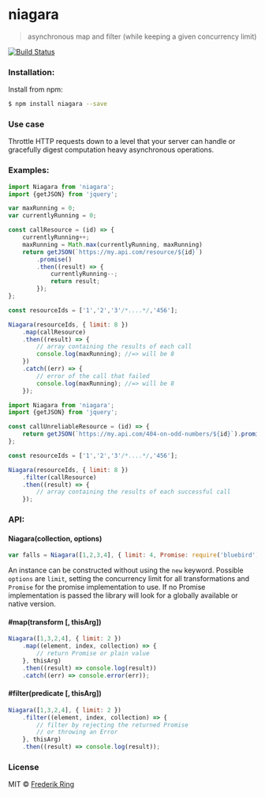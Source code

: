 # niagara
> asynchronous map and filter (while keeping a given concurrency limit)

[![Build Status](https://travis-ci.org/m90/niagara.svg?branch=master)](https://travis-ci.org/m90/niagara)

### Installation:

Install from npm:

```sh
$ npm install niagara --save
```

### Use case

 Throttle HTTP requests down to a level that your server can handle or gracefully digest computation heavy asynchronous operations.

### Examples:

```js
import Niagara from 'niagara';
import {getJSON} from 'jquery';

var maxRunning = 0;
var currentlyRunning = 0;

const callResource = (id) => {
    currentlyRunning++;
    maxRunning = Math.max(currentlyRunning, maxRunning)
    return getJSON(`https://my.api.com/resource/${id}`)
        .promise()
        .then((result) => {
            currentlyRunning--;
            return result;
        });
};

const resourceIds = ['1','2','3'/*....*/,'456'];

Niagara(resourceIds, { limit: 8 })
    .map(callResource)
    .then((result) => {
        // array containing the results of each call
        console.log(maxRunning); //=> will be 8
    })
    .catch((err) => {
        // error of the call that failed
        console.log(maxRunning); //=> will be 8
    });
```

```js
import Niagara from 'niagara';
import {getJSON} from 'jquery';

const callUnreliableResource = (id) => {
    return getJSON(`https://my.api.com/404-on-odd-numbers/${id}`).promise();
};

const resourceIds = ['1','2','3'/*....*/,'456'];

Niagara(resourceIds, { limit: 8 })
    .filter(callResource)
    .then((result) => {
        // array containing the results of each successful call
    });
```

### API:

#### Niagara(collection, options)

```js
var falls = Niagara([1,2,3,4], { limit: 4, Promise: require('bluebird') });
```

An instance can be constructed without using the `new` keyword. Possible `options` are `limit`, setting the concurrency limit for all transformations and `Promise` for the promise implementation to use. If no Promise implementation is passed the library will look for a globally available or native version.

#### #map(transform [, thisArg])

```js
Niagara([1,3,2,4], { limit: 2 })
    .map((element, index, collection) => {
        // return Promise or plain value
    }, thisArg)
    .then((result) => console.log(result))
    .catch((err) => console.error(err));
```

#### #filter(predicate [, thisArg])

```js
Niagara([1,3,2,4], { limit: 2 })
    .filter((element, index, collection) => {
        // filter by rejecting the returned Promise
        // or throwing an Error
    }, thisArg)
    .then((result) => console.log(result));
```

### License
MIT © [Frederik Ring](http://www.frederikring.com)
